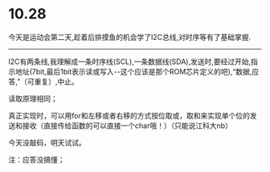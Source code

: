 # 10.28

今天是运动会第二天,趁着后排摸鱼的机会学了I2C总线,对时序等有了基础掌握.

------

I2C有两条线,我理解成一条时序线(SCL),一条数据线(SDA),发送时,要经过开始,指示地址(7bit,最后1bit表示读或写入--这个应该是那个ROM芯片定义的吧),“数据,应答,”（可重复）,中止。

读取原理相同；



真正实现时，可以用for和左移或者右移的方式按位取或，取和来实现单个位的发送和接收（直接传给函数的可以直接一个char哦！）（只能说江科大nb）



今天没敲码，明天试试。



注：应答没搞懂；